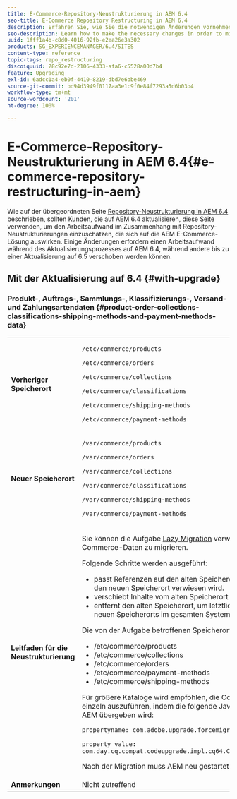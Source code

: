 ```yaml
---
title: E-Commerce-Repository-Neustrukturierung in AEM 6.4
seo-title: E-Commerce Repository Restructuring in AEM 6.4
description: Erfahren Sie, wie Sie die notwendigen Änderungen vornehmen können, um in AEM 6.4 für E-Commerce zur neuen Repository-Struktur zu migrieren.
seo-description: Learn how to make the necessary changes in order to migrate to the new repository structure in AEM 6.4 for E-Commerce.
uuid: 1fff1a4b-c8d0-4016-92fb-e2ea26e3a302
products: SG_EXPERIENCEMANAGER/6.4/SITES
content-type: reference
topic-tags: repo_restructuring
discoiquuid: 28c92e7d-2106-4333-afa6-c5528a00d7b4
feature: Upgrading
exl-id: 6adcc1a4-eb0f-4410-8219-dbd7e6bbe469
source-git-commit: bd94d3949f0117aa3e1c9f0e84f7293a5d6b03b4
workflow-type: tm+mt
source-wordcount: '201'
ht-degree: 100%

---
```


# E-Commerce-Repository-Neustrukturierung in AEM 6.4{#e-commerce-repository-restructuring-in-aem}

Wie auf der übergeordneten Seite [Repository-Neustrukturierung in AEM 6.4](/help/sites-deploying/repository-restructuring.md) beschrieben, sollten Kunden, die auf AEM 6.4 aktualisieren, diese Seite verwenden, um den Arbeitsaufwand im Zusammenhang mit Repository-Neustrukturierungen einzuschätzen, die sich auf die AEM E-Commerce-Lösung auswirken. Einige Änderungen erfordern einen Arbeitsaufwand während des Aktualisierungsprozesses auf AEM 6.4, während andere bis zu einer Aktualisierung auf 6.5 verschoben werden können.

## Mit der Aktualisierung auf 6.4 {#with-upgrade}

### Produkt-, Auftrags-, Sammlungs-, Klassifizierungs-, Versand- und Zahlungsartendaten {#product-order-collections-classifications-shipping-methods-and-payment-methods-data}

<table> 
 <tbody>
  <tr>
   <td><strong>Vorheriger Speicherort</strong></td> 
   <td><p><code>/etc/commerce/products</code></p> <p><code>/etc/commerce/orders</code></p> <p><code>/etc/commerce/collections</code></p> <p><code>/etc/commerce/classifications</code></p> <p><code>/etc/commerce/shipping-methods</code></p> <p><code>/etc/commerce/payment-methods</code></p> </td> 
  </tr>
  <tr>
   <td><strong>Neuer Speicherort</strong></td> 
   <td><p><code>/var/commerce/products</code></p> <p><code>/var/commerce/orders</code></p> <p><code>/var/commerce/collections</code></p> <p><code>/var/commerce/classifications</code></p> <p><code>/var/commerce/shipping-methods</code></p> <p><code>/var/commerce/payment-methods</code></p> </td> 
  </tr>
  <tr>
   <td><strong>Leitfaden für die Neustrukturierung</strong></td> 
   <td><p>Sie können die Aufgabe <a href="/help/sites-deploying/lazy-content-migration.md" target="_blank">Lazy Migration</a> verwenden, um E-Commerce-Daten zu migrieren.</p> <p>Folgende Schritte werden ausgeführt:</p> 
    <ul> 
     <li>passt Referenzen auf den alten Speicherort so an, dass nur auf den neuen Speicherort verwiesen wird.</li> 
     <li>verschiebt Inhalte vom alten Speicherort an den neuen Speicherort</li> 
     <li>entfernt den alten Speicherort, um letztlich die Verwendung des neuen Speicherorts im gesamten System zu aktivieren</li> 
    </ul> <p>Die von der Aufgabe betroffenen Speicherorte:</p> 
    <ul> 
     <li>/etc/commerce/products</li> 
     <li>/etc/commerce/collections<br /> </li> 
     <li>/etc/commerce/orders<br /> </li> 
     <li>/etc/commerce/payment-methods<br /> </li> 
     <li>/etc/commerce/shipping-methods<br /> </li> 
    </ul> <p>Für größere Kataloge wird empfohlen, die Commerce-Migration einzeln auszuführen, indem die folgende Java-Systemeigenschaft an AEM übergeben wird:</p> <p><code>propertyname: com.adobe.upgrade.forcemigration</code></p> <p><code>property value: com.day.cq.compat.codeupgrade.impl.cq64.CQ64CommerceMigrationTask</code></p> <p>Nach der Migration muss AEM neu gestartet werden.</p> </td> 
  </tr>
  <tr>
   <td><strong>Anmerkungen</strong></td> 
   <td>Nicht zutreffend<br /> </td> 
  </tr>
 </tbody>
</table>
